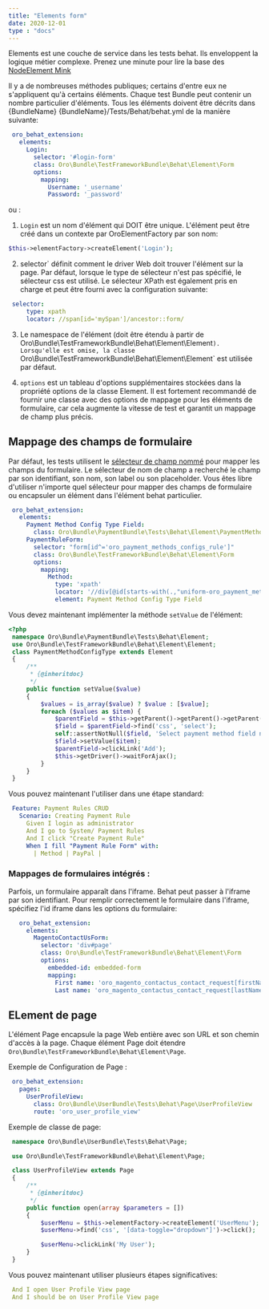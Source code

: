 ```yaml
---
title: "Elements form"
date: 2020-12-01
type : "docs"
---
```


Elements est une couche de service dans les tests behat. Ils enveloppent la logique métier complexe. Prenez une minute pour lire la base des [NodeElement Mink](https://github.com/minkphp/Mink/blob/9ea1cebe3dc529ba3861d87c818f045362c40484/src/Element/NodeElement.php)

Il y a de nombreuses méthodes publiques; certains d'entre eux ne s'appliquent qu'à certains éléments. Chaque test Bundle peut contenir un nombre particulier d'éléments.
Tous les éléments doivent être décrits dans {BundleName} {BundleName}/Tests/Behat/behat.yml de la manière suivante:

````yaml
 oro_behat_extension:
   elements:
     Login:
       selector: '#login-form'
       class: Oro\Bundle\TestFrameworkBundle\Behat\Element\Form
       options:
         mapping:
           Username: '_username'
           Password: '_password'
````

ou :

1. `Login` est un nom d'élément qui DOIT être unique. L'élément peut être créé dans un contexte par OroElementFactory par son nom:

````php
$this->elementFactory->createElement('Login');
````

2. selector` définit comment le driver Web doit trouver l'élément sur la page. Par défaut, lorsque le type de sélecteur n'est pas spécifié, le sélecteur css est utilisé.
Le sélecteur XPath est également pris en charge et peut être fourni avec la configuration suivante:

```yaml
 selector:
     type: xpath
     locator: //span[id='mySpan']/ancestor::form/
```
3. Le namespace de l'élément (doit être étendu à partir de Oro\Bundle\TestFrameworkBundle\Behat\Element\Element`).
Lorsqu'elle est omise, la classe `Oro\Bundle\TestFrameworkBundle\Behat\Element\Element` est utilisée par défaut.

4. `options` est un tableau d'options supplémentaires stockées dans la propriété options de la classe Element.
Il est fortement recommandé de fournir une classe avec des options de mappage pour les éléments de formulaire, car cela augmente la vitesse de test et garantit un mappage de champ plus précis.

## Mappage des champs de formulaire

Par défaut, les tests utilisent le [sélecteur de champ nommé](http://mink.behat.org/en/latest/guides/traversing-pages.html#named-selectors)  pour mapper les champs du formulaire.
Le sélecteur de nom de champ a recherché le champ par son identifiant, son nom, son label ou son placeholder.
Vous êtes libre d'utiliser n'importe quel sélecteur pour mapper des champs de formulaire ou encapsuler un élément dans l'élément behat particulier.

```yaml
 oro_behat_extension:
   elements:
     Payment Method Config Type Field:
       class: Oro\Bundle\PaymentBundle\Tests\Behat\Element\PaymentMethodConfigType
     PaymentRuleForm:
       selector: "form[id^='oro_payment_methods_configs_rule']"
       class: Oro\Bundle\TestFrameworkBundle\Behat\Element\Form
       options:
         mapping:
           Method:
             type: 'xpath'
             locator: '//div[@id[starts-with(.,"uniform-oro_payment_methods_configs_rule_method")]]'
             element: Payment Method Config Type Field
```

Vous devez maintenant implémenter la méthode `setValue` de l'élément:

````php
<?php
 namespace Oro\Bundle\PaymentBundle\Tests\Behat\Element;
 use Oro\Bundle\TestFrameworkBundle\Behat\Element\Element;
 class PaymentMethodConfigType extends Element
 {
     /**
      * {@inheritdoc}
      */
     public function setValue($value)
     {
         $values = is_array($value) ? $value : [$value];
         foreach ($values as $item) {
             $parentField = $this->getParent()->getParent()->getParent()->getParent();
             $field = $parentField->find('css', 'select');
             self::assertNotNull($field, 'Select payment method field not found');
             $field->setValue($item);
             $parentField->clickLink('Add');
             $this->getDriver()->waitForAjax();
         }
     }
 }
````

Vous pouvez maintenant l'utiliser dans une étape standard:

```yaml
 Feature: Payment Rules CRUD
   Scenario: Creating Payment Rule
     Given I login as administrator
     And I go to System/ Payment Rules
     And I click "Create Payment Rule"
     When I fill "Payment Rule Form" with:
       | Method | PayPal |
```

### Mappages de formulaires intégrés : 

Parfois, un formulaire apparaît dans l'iframe. Behat peut passer à l'iframe par son identifiant.
Pour remplir correctement le formulaire dans l'iframe, spécifiez l'id iframe dans les options du formulaire:

````yaml
   oro_behat_extension:
     elements:
       MagentoContactUsForm:
         selector: 'div#page'
         class: Oro\Bundle\TestFrameworkBundle\Behat\Element\Form
         options:
           embedded-id: embedded-form
           mapping:
             First name: 'oro_magento_contactus_contact_request[firstName]'
             Last name: 'oro_magento_contactus_contact_request[lastName]'
````

## ELement de page


L'élément Page encapsule la page Web entière avec son URL et son chemin d'accès à la page. Chaque élément Page doit étendre `Oro\Bundle\TestFrameworkBundle\Behat\Element\Page`.

Exemple de Configuration de Page :

```yaml
 oro_behat_extension:
   pages:
     UserProfileView:
       class: Oro\Bundle\UserBundle\Tests\Behat\Page\UserProfileView
       route: 'oro_user_profile_view'
```
Exemple de classe de page:

```php
 namespace Oro\Bundle\UserBundle\Tests\Behat\Page;

 use Oro\Bundle\TestFrameworkBundle\Behat\Element\Page;

 class UserProfileView extends Page
 {
     /**
      * {@inheritdoc}
      */
     public function open(array $parameters = [])
     {
         $userMenu = $this->elementFactory->createElement('UserMenu');
         $userMenu->find('css', '[data-toggle="dropdown"]')->click();

         $userMenu->clickLink('My User');
     }
 }
```
Vous pouvez maintenant utiliser plusieurs étapes significatives:

````yaml
 And I open User Profile View page
 And I should be on User Profile View page
````
